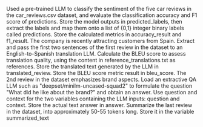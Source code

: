 Used a pre-trained LLM to classify the sentiment of the five car reviews in the car_reviews.csv dataset, and evaluate the classification accuracy and F1 score of predictions.
Store the model outputs in predicted_labels, then extract the labels and map them onto a list of {0,1} integer binary labels called predictions.
Store the calculated metrics in accuracy_result and f1_result.
The company is recently attracting customers from Spain. Extract and pass the first two sentences of the first review in the dataset to an English-to-Spanish translation LLM. Calculate the BLEU score to assess translation quality, using the content in reference_translations.txt as references.
Store the translated text generated by the LLM in translated_review.
Store the BLEU score metric result in bleu_score.
The 2nd review in the dataset emphasizes brand aspects. Load an extractive QA LLM such as "deepset/minilm-uncased-squad2" to formulate the question "What did he like about the brand?" and obtain an answer.
Use question and context for the two variables containing the LLM inputs: question and context.
Store the actual text answer in answer.
Summarize the last review in the dataset, into approximately 50-55 tokens long. Store it in the variable summarized_text
